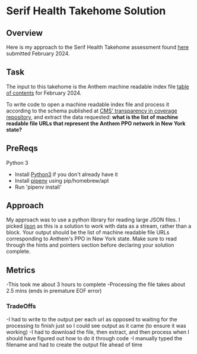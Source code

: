# Serif Health Takehome Solution

## Overview
Here is my approach to the Serif Health Takehome assessment found [here](https://github.com/serif-health/takehome) submitted February 2024.


## Task
The input to this takehome is the Anthem machine readable index file [table of contents](https://antm-pt-prod-dataz-nogbd-nophi-us-east1.s3.amazonaws.com/anthem/2024-02-01_anthem_index.json.gz) for February 2024. 

To write code to open a machine readable index file and process it according to the schema published at [CMS' transparency in coverage repository](https://github.com/CMSgov/price-transparency-guide/tree/master/schemas/table-of-contents), and extract the data requested: **what is the list of machine readable file URLs that represent the Anthem PPO network in New York state?**

## PreReqs
Python 3
- Install [Python3](https://www.python.org/downloads/) if you don't already have it
- Install [pipenv](https://pipenv.pypa.io/en/latest/) using pip/homebrew/apt
- Run 'pipenv install'

## Approach
My approach was to use a python library for reading large JSON files. I picked [ijson](https://pypi.org/project/ijson/) as this is a solution to work with data as a stream, rather than a block.
Your output should be the list of machine readable file URLs corresponding to Anthem's PPO in New York state. Make sure to read through the hints and pointers section before declaring your solution complete.

## Metrics
-This took me about 3 hours to complete
-Processing the file takes about 2.5 mins (ends in premature EOF error)

### TradeOffs
-I had to write to the output per each url as opposed to waiting for the processing to finish just so I could see output as it came (to ensure it was working)
-I had to download the file, then extract, and then process when I should have figured out how to do it through code
-I manually typed the filename and had to create the output file ahead of time
